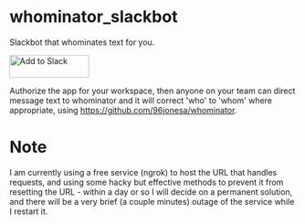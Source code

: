 # whominator_slackbot
Slackbot that whominates text for you.

<a href="https://slack.com/oauth/v2/authorize?client_id=1296214187201.1268860429527&scope=chat:write,im:history,im:write&user_scope="><img alt="Add to Slack" height="40" width="139" src="https://platform.slack-edge.com/img/add_to_slack.png" srcSet="https://platform.slack-edge.com/img/add_to_slack.png 1x, https://platform.slack-edge.com/img/add_to_slack@2x.png 2x" /></a>


Authorize the app for your workspace, then anyone on your team can direct message text to whominator and it will correct 'who' to 'whom' where appropriate, using https://github.com/96jonesa/whominator.

# Note

I am currently using a free service (ngrok) to host the URL that handles requests, and using some hacky but effective methods to prevent it from resetting the URL - within a day or so I will decide on a permanent solution, and there will be a very brief (a couple minutes) outage of the service while I restart it.
